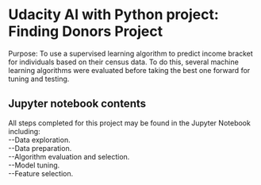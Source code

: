 # Udacity AI with Python project: Finding Donors Project
Purpose: To use a supervised learning algorithm to predict income bracket for individuals based on their census data. To do this, several machine learning algorithms were evaluated before taking the best one forward for tuning and testing.

## Jupyter notebook contents
All steps completed for this project may be found in the Jupyter Notebook including:  
--Data exploration.  
--Data preparation.  
--Algorithm evaluation and selection.  
--Model tuning.  
--Feature selection.
